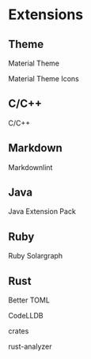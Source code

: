 # Extensions

## Theme

Material Theme

Material Theme Icons

## C/C++

C/C++

## Markdown

Markdownlint

## Java

Java Extension Pack

## Ruby

Ruby Solargraph

## Rust

Better TOML

CodeLLDB

crates

rust-analyzer
